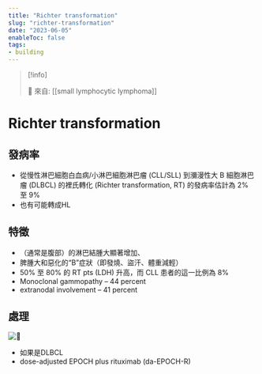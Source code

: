 ```yaml
---
title: "Richter transformation"
slug: "richter-transformation"
date: "2023-06-05"
enableToc: false
tags:
- building
---
```


> [!info]
>
> 🌱 來自: [[small lymphocytic lymphoma]]

# Richter transformation

## 發病率
- 從慢性淋巴細胞白血病/小淋巴細胞淋巴瘤 (CLL/SLL) 到瀰漫性大 B 細胞淋巴瘤 (DLBCL) 的裡氏轉化 (Richter transformation, RT) 的發病率估計為 2% 至 9%
- 也有可能轉成HL

## 特徵
- （通常是腹部）的淋巴結腫大顯著增加、
- 脾腫大和惡化的“B”症狀（即發燒、盜汗、體重減輕）
- 50% 至 80% 的 RT pts (LDH) 升高，而 CLL 患者的這一比例為 8%
- Monoclonal gammopathy – 44 percent
- extranodal involvement – 41 percent


## 處理

![🧊](https://i.imgur.com/mcFl47a.png)

- 如果是DLBCL
- dose-adjusted EPOCH plus rituximab (da-EPOCH-R)

